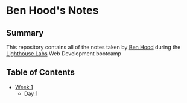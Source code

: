 # Ben Hood's Notes
## Summary
This repository contains all of the notes taken by [Ben Hood](https://github.com/bhood239) during the [Lighthouse Labs](https://www.lighthouselabs.ca/) Web Development bootcamp
## Table of Contents
* [Week 1](/Week_1)
  * [Day 1](/Week_1/Day_1)